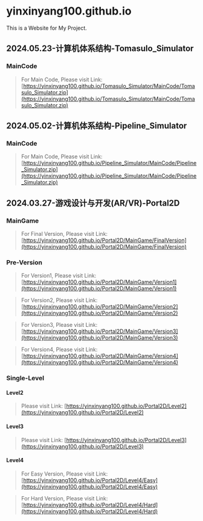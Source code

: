 # yinxinyang100.github.io
This is a Website for My Project.
## 2024.05.23-计算机体系结构-Tomasulo_Simulator
### MainCode
> For Main Code, Please visit Link: [https://yinxinyang100.github.io/Tomasulo_Simulator/MainCode/Tomasulo_Simulator.zip](https://yinxinyang100.github.io/Tomasulo_Simulator/MainCode/Tomasulo_Simulator.zip)

## 2024.05.02-计算机体系结构-Pipeline_Simulator
### MainCode
> For Main Code, Please visit Link: [https://yinxinyang100.github.io/Pipeline_Simulator/MainCode/Pipeline_Simulator.zip](https://yinxinyang100.github.io/Pipeline_Simulator/MainCode/Pipeline_Simulator.zip)

## 2024.03.27-游戏设计与开发(AR/VR)-Portal2D

### MainGame

> For Final Version, Please visit Link: [https://yinxinyang100.github.io/Portal2D/MainGame/FinalVersion](https://yinxinyang100.github.io/Portal2D/MainGame/FinalVersion)

### Pre-Version

> For Version1, Please visit Link: [https://yinxinyang100.github.io/Portal2D/MainGame/Version1](https://yinxinyang100.github.io/Portal2D/MainGame/Version1)

> For Version2, Please visit Link: [https://yinxinyang100.github.io/Portal2D/MainGame/Version2](https://yinxinyang100.github.io/Portal2D/MainGame/Version2)

> For Version3, Please visit Link: [https://yinxinyang100.github.io/Portal2D/MainGame/Version3](https://yinxinyang100.github.io/Portal2D/MainGame/Version3)

> For Version4, Please visit Link: [https://yinxinyang100.github.io/Portal2D/MainGame/Version4](https://yinxinyang100.github.io/Portal2D/MainGame/Version4)

### Single-Level

#### Level2
> Please visit Link: [https://yinxinyang100.github.io/Portal2D/Level2](https://yinxinyang100.github.io/Portal2D/Level2)

#### Level3
> Please visit Link: [https://yinxinyang100.github.io/Portal2D/Level3](https://yinxinyang100.github.io/Portal2D/Level3)

#### Level4
> For Easy Version, Please visit Link: [https://yinxinyang100.github.io/Portal2D/Level4/Easy](https://yinxinyang100.github.io/Portal2D/Level4/Easy)

> For Hard Version, Please visit Link: [https://yinxinyang100.github.io/Portal2D/Level4/Hard](https://yinxinyang100.github.io/Portal2D/Level4/Hard)